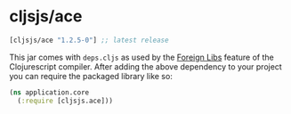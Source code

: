 # cljsjs/ace

[](dependency)
```clojure
[cljsjs/ace "1.2.5-0"] ;; latest release
```
[](/dependency)

This jar comes with `deps.cljs` as used by the [Foreign Libs][flibs] feature
of the Clojurescript compiler. After adding the above dependency to your project
you can require the packaged library like so:


```clojure
(ns application.core
  (:require [cljsjs.ace]))
```


[flibs]: https://github.com/clojure/clojurescript/wiki/Packaging-Foreign-Dependencies
